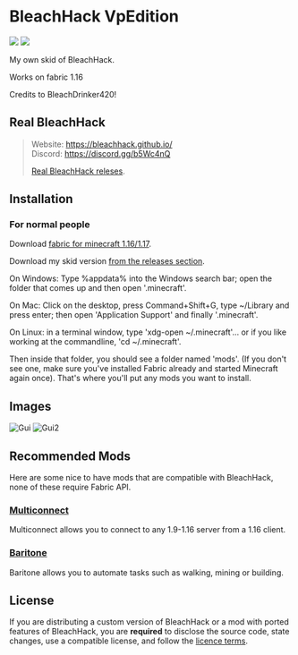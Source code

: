 
# BleachHack VpEdition 
![](https://img.shields.io/tokei/lines/github/HerraVp/bleachhack-VpEdition?style=flat-square)
![](https://img.shields.io/github/last-commit/HerraVp/bleachhack-VpEdition?style=flat-square)

My own skid of BleachHack.


Works on fabric 1.16 

Credits to BleachDrinker420!
## Real BleachHack
> Website: https://bleachhack.github.io/  
> Discord: https://discord.gg/b5Wc4nQ
> 
> [Real BleachHack releses](https://github.com/BleachDrinker420/BleachHack/releases).
## Installation
### For normal people

Download [fabric for minecraft 1.16/1.17](https://fabricmc.net/use/).

Download my skid version [from the releases section](https://github.com/HerraVp/BleachHack-VpEdition/releses).


On Windows: Type %appdata% into the Windows search bar; open the folder that comes up and then open '.minecraft'.

On Mac: Click on the desktop, press Command+Shift+G, type ~/Library and press enter; then open 'Application Support' and finally '.minecraft'.

On Linux: in a terminal window, type 'xdg-open ~/.minecraft'... or if you like working at the commandline, 'cd ~/.minecraft'.

Then inside that folder, you should see a folder named 'mods'. (If you don't see one, make sure you've installed Fabric already and started Minecraft again once).
That's where you'll put any mods you want to install.

## Images
![Gui](https://cdn.discordapp.com/attachments/817858188753240104/827993234709545000/BleachHackVp.png)
![Gui2](https://cdn.discordapp.com/attachments/817858188753240104/827993994277027880/BleachHackVp2.png)

## Recommended Mods

Here are some nice to have mods that are compatible with BleachHack, none of these require Fabric API.

### [Multiconnect](https://github.com/Earthcomputer/multiconnect)
Multiconnect allows you to connect to any 1.9-1.16 server from a 1.16 client.

### [Baritone](https://github.com/cabaletta/baritone)
Baritone allows you to automate tasks such as walking, mining or building.

## License

If you are distributing a custom version of BleachHack or a mod with ported features of BleachHack, you are **required** to disclose the source code, state changes, use a compatible license, and follow the [licence terms](https://github.com/BleachDrinker420/bleachhack-1.14/blob/master/LICENSE).
